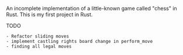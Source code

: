 An incomplete implementation of a little-known game called "chess" in Rust.
This is my first project in Rust.

TODO

    - Refactor sliding moves
    - implement castling rights board change in perform_move
    - finding all legal moves